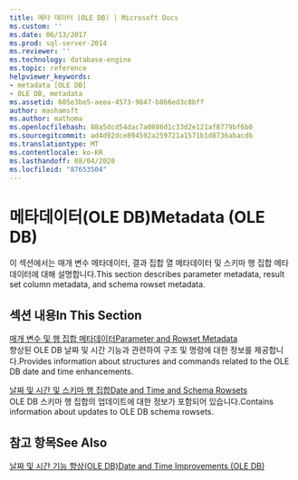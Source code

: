 ```yaml
---
title: 메타 데이터 (OLE DB) | Microsoft Docs
ms.custom: ''
ms.date: 06/13/2017
ms.prod: sql-server-2014
ms.reviewer: ''
ms.technology: database-engine
ms.topic: reference
helpviewer_keywords:
- metadata [OLE DB]
- OLE DB, metadata
ms.assetid: 605e3be5-aeea-4573-9847-b866ed3c8bff
author: mashamsft
ms.author: mathoma
ms.openlocfilehash: 88a5dcd54dac7a0886d1c33d2e121af8779bf6b0
ms.sourcegitcommit: ad4d92dce894592a259721a1571b1d8736abacdb
ms.translationtype: MT
ms.contentlocale: ko-KR
ms.lasthandoff: 08/04/2020
ms.locfileid: "87653504"
---
```

# <a name="metadata-ole-db"></a><span data-ttu-id="0f3bf-102">메타데이터(OLE DB)</span><span class="sxs-lookup"><span data-stu-id="0f3bf-102">Metadata (OLE DB)</span></span>
  <span data-ttu-id="0f3bf-103">이 섹션에서는 매개 변수 메타데이터, 결과 집합 열 메타데이터 및 스키마 행 집합 메타데이터에 대해 설명합니다.</span><span class="sxs-lookup"><span data-stu-id="0f3bf-103">This section describes parameter metadata, result set column metadata, and schema rowset metadata.</span></span>  
  
## <a name="in-this-section"></a><span data-ttu-id="0f3bf-104">섹션 내용</span><span class="sxs-lookup"><span data-stu-id="0f3bf-104">In This Section</span></span>  
 [<span data-ttu-id="0f3bf-105">매개 변수 및 행 집합 메타데이터</span><span class="sxs-lookup"><span data-stu-id="0f3bf-105">Parameter and Rowset Metadata</span></span>](../../relational-databases/native-client-ole-db-date-time/metadata-parameter-and-rowset.md)  
 <span data-ttu-id="0f3bf-106">향상된 OLE DB 날짜 및 시간 기능과 관련하여 구조 및 명령에 대한 정보를 제공합니다.</span><span class="sxs-lookup"><span data-stu-id="0f3bf-106">Provides information about structures and commands related to the OLE DB date and time enhancements.</span></span>  
  
 [<span data-ttu-id="0f3bf-107">날짜 및 시간 및 스키마 행 집합</span><span class="sxs-lookup"><span data-stu-id="0f3bf-107">Date and Time and Schema Rowsets</span></span>](../../relational-databases/native-client-ole-db-date-time/metadata-date-and-time-and-schema-rowsets.md)  
 <span data-ttu-id="0f3bf-108">OLE DB 스키마 행 집합의 업데이트에 대한 정보가 포함되어 있습니다.</span><span class="sxs-lookup"><span data-stu-id="0f3bf-108">Contains information about updates to OLE DB schema rowsets.</span></span>  
  
## <a name="see-also"></a><span data-ttu-id="0f3bf-109">참고 항목</span><span class="sxs-lookup"><span data-stu-id="0f3bf-109">See Also</span></span>  
 [<span data-ttu-id="0f3bf-110">날짜 및 시간 기능 향상&#40;OLE DB&#41;</span><span class="sxs-lookup"><span data-stu-id="0f3bf-110">Date and Time Improvements &#40;OLE DB&#41;</span></span>](../../relational-databases/native-client-ole-db-date-time/date-and-time-improvements-ole-db.md)  
  
  
